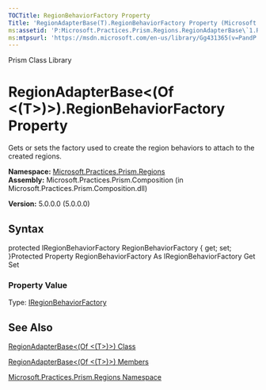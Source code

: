 ```yaml
---
TOCTitle: RegionBehaviorFactory Property
Title: 'RegionAdapterBase(T).RegionBehaviorFactory Property (Microsoft.Practices.Prism.Regions)'
ms:assetid: 'P:Microsoft.Practices.Prism.Regions.RegionAdapterBase\`1.RegionBehaviorFactory'
ms:mtpsurl: 'https://msdn.microsoft.com/en-us/library/Gg431365(v=PandP.50)'
---
```


Prism Class Library

RegionAdapterBase&lt;(Of &lt;(T&gt;)&gt;).RegionBehaviorFactory Property
============================================================================

Gets or sets the factory used to create the region behaviors to attach to the created regions.

**Namespace:** [Microsoft.Practices.Prism.Regions](https://msdn.microsoft.com/n:microsoft.practices.prism.regions)
**Assembly:** Microsoft.Practices.Prism.Composition (in Microsoft.Practices.Prism.Composition.dll)

**Version:** 5.0.0.0 (5.0.0.0)

## Syntax


<span id="syntaxToggle"></span>protected IRegionBehaviorFactory RegionBehaviorFactory { get; set; }Protected Property RegionBehaviorFactory As IRegionBehaviorFactory Get Set
### Property Value

Type: [IRegionBehaviorFactory](https://msdn.microsoft.com/t:microsoft.practices.prism.regions.iregionbehaviorfactory)

See Also
--------


[RegionAdapterBase&lt;(Of &lt;(T&gt;)&gt;) Class](https://msdn.microsoft.com/t:microsoft.practices.prism.regions.regionadapterbase%601)

[RegionAdapterBase&lt;(Of &lt;(T&gt;)&gt;) Members](https://msdn.microsoft.com/allmembers.t:microsoft.practices.prism.regions.regionadapterbase%601)

[Microsoft.Practices.Prism.Regions Namespace](https://msdn.microsoft.com/n:microsoft.practices.prism.regions)

